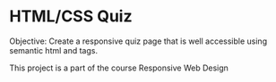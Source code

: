 <h1>HTML/CSS Quiz</h1>
<p>Objective: Create a responsive quiz page that is well accessible using semantic html and tags.</p>
<p>This project is a part of the course Responsive Web Design</p>
